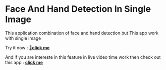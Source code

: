# Face And Hand Detection In Single Image

This application combination of face and hand detection but This app work with single image

Try it now : [🔗**click me**](https://faceandhanddetectionwithsingleimage.streamlit.app/)

And if you are intereste in this feature in live video time work then check out this app : [**click me**](https://livestreamfaceandhand.streamlit.app/)
